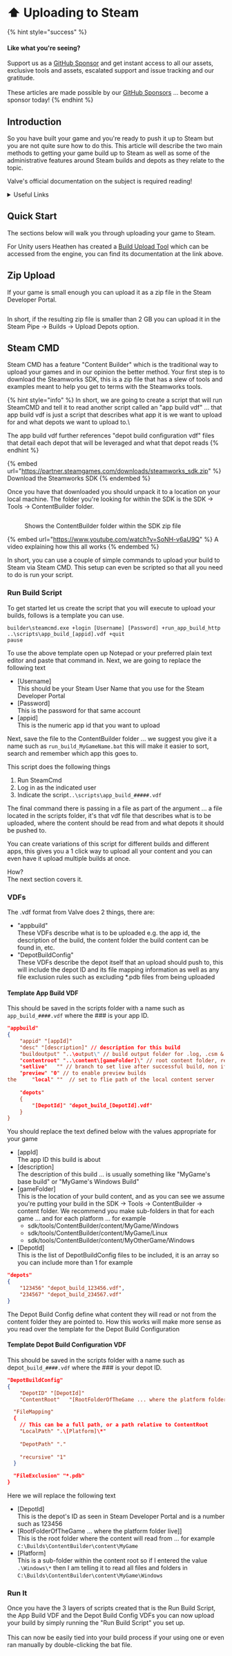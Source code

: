 # ⬆️ Uploading to Steam

{% hint style="success" %}
#### Like what you're seeing?

Support us as a [GitHub Sponsor](../become-a-sponsor/) and get instant access to all our assets, exclusive tools and assets, escalated support and issue tracking and our gratitude.\
\
These articles are made possible by our [GitHub Sponsors](../become-a-sponsor/) ... become a sponsor today!
{% endhint %}

## Introduction

So you have built your game and you're ready to push it up to Steam but you are not quite sure how to do this. This article will describe the two main methods to getting your game build up to Steam as well as some of the administrative features around Steam builds and depots as they relate to the topic.

Valve's official documentation on the subject is required reading!

<details>

<summary>Useful Links</summary>

* Valve's Documentation\
  [https://partner.steamgames.com/doc/sdk/uploading](https://partner.steamgames.com/doc/sdk/uploading)

</details>

## Quick Start

The sections below will walk you through uploading your game to Steam.

For Unity users Heathen has created a [Build Upload Tool](../toolkit-for-steamworks/unity/build-upload-tool.md) which can be accessed from the engine, you can find its documentation at the link above.

## Zip Upload

If your game is small enough you can upload it as a zip file in the Steam Developer Portal.

<figure><img src="../.gitbook/assets/image (4) (1) (1) (1) (1) (1) (1) (1) (1) (1) (1) (1) (1) (1) (1) (1) (1) (1) (1) (1) (1).png" alt=""><figcaption></figcaption></figure>

In short, if the resulting zip file is smaller than 2 GB you can upload it in the Steam Pipe -> Builds -> Upload Depots option.

## Steam CMD

Steam CMD has a feature "Content Builder" which is the traditional way to upload your games and in our opinion the better method. Your first step is to download the Steamworks SDK, this is a zip file that has a slew of tools and examples meant to help you get to terms with the Steamworks tools.

{% hint style="info" %}
In short, we are going to create a script that will run SteamCMD and tell it to read another script called an "app build vdf" ... that app build vdf is just a script that describes what app it is we want to upload for and what depots we want to upload to.\


The app build vdf further references "depot build configuration vdf" files that detail each depot that will be leveraged and what that depot reads
{% endhint %}

{% embed url="https://partner.steamgames.com/downloads/steamworks_sdk.zip" %}
Download the Steamworks SDK
{% endembed %}

Once you have that downloaded you should unpack it to a location on your local machine. The folder you're looking for within the SDK is the SDK -> Tools -> ContentBuilder folder.

<figure><img src="../.gitbook/assets/image (9) (1) (1) (1) (1) (1) (1) (1) (1) (1) (1) (1).png" alt=""><figcaption><p>Shows the ContentBuilder folder within the SDK zip file</p></figcaption></figure>

{% embed url="https://www.youtube.com/watch?v=SoNH-v6aU9Q" %}
A video explaining how this all works
{% endembed %}

In short, you can use a couple of simple commands to upload your build to Steam via Steam CMD. This setup can even be scripted so that all you need to do is run your script.

### Run Build Script

To get started let us create the script that you will execute to upload your builds, follows is a template you can use.

```
builder\steamcmd.exe +login [Username] [Password] +run_app_build_http ..\scripts\app_build_[appid].vdf +quit
pause
```

To use the above template open up Notepad or your preferred plain text editor and paste that command in. Next, we are going to replace the following text

* \[Username]\
  This should be your Steam User Name that you use for the Steam Developer Portal
* \[Password]\
  This is the password for that same account
* \[appid]\
  This is the numeric app id that you want to upload

Next, save the file to the ContentBuilder folder ... we suggest you give it a name such as `run_build_MyGameName.bat` this will make it easier to sort, search and remember which app this goes to.

This script does the following things

1. Run SteamCmd
2. Log in as the indicated user
3. Indicate the script`..\scripts\app_build_#####.vdf`

The final command there is passing in a file as part of the argument ... a file located in the scripts folder, it's that vdf file that describes what is to be uploaded, where the content should be read from and what depots it should be pushed to.

You can create variations of this script for different builds and different apps, this gives you a 1 click way to upload all your content and you can even have it upload multiple builds at once.

How?\
The next section covers it.

### VDFs

The .vdf format from Valve does 2 things, there are:

* "appbuild" \
  These VDFs describe what is to be uploaded e.g. the app id, the description of the build, the content folder the build content can be found in, etc.
* "DepotBuildConfig"\
  These VDFs describe the depot itself that an upload should push to, this will include the depot ID and its file mapping information as well as any file exclusion rules such as excluding \*.pdb files from being uploaded

#### Template App Build VDF

This should be saved in the scripts folder with a name such as `app_build_####.vdf` where the ### is your app ID.

```json
"appbuild"
{
	"appid"	"[appId]"
	"desc" "[description]" // description for this build
	"buildoutput" "..\output\" // build output folder for .log, .csm & .csd files, relative to location of this file
	"contentroot" "..\content\[gameFolder]\" // root content folder, relative to location of this file
	"setlive"	"" // branch to set live after successful build, non if empty
	"preview" "0" // to enable preview builds
the 	"local"	""	// set to flie path of the local content server 
	
	"depots"
	{
		"[DepotId]" "depot_build_[DepotId].vdf"
	}
}
```

You should replace the text defined below with the values appropriate for your game

* \[appId]\
  The app ID this build is about
* \[description]\
  The description of this build ... is usually something like "MyGame's base build" or "MyGame's Windows Build"
* \[gameFolder]\
  This is the location of your build content, and as you can see we assume you're putting your build in the SDK -> Tools -> ContentBuilder -> content folder. We recommend you make sub-folders in that for each game ... and for each platform ... for example
  * sdk/tools/ContentBuilder/content/MyGame/Windows
  * sdk/tools/ContentBuilder/content/MyGame/Linux
  * sdk/tools/ContentBuilder/content/MyOtherGame/Windows
* \[DepotId]\
  This is the list of DepotBuildConfig files to be included, it is an array so you can include more than 1 for example

```json
"depots"
{
    "123456" "depot_build_123456.vdf",
    "234567" "depot_build_234567.vdf"
}
```

The Depot Build Config define what content they will read or not from the content folder they are pointed to. How this works will make more sense as you read over the template for the Depot Build Configuration

#### Template Depot Build Configuration VDF

This should be saved in the scripts folder with a name such as depot`_build_####.vdf` where the ### is your depot ID.

```json
"DepotBuildConfig"
{
	"DepotID" "[DepotId]"
	"ContentRoot"	"[RootFolderOfTheGame ... where the platform folders live]"

  "FileMapping"
  {
  	// This can be a full path, or a path relative to ContentRoot
    "LocalPath" ".\[Platform]\*"
    
    "DepotPath" "."
    
    "recursive" "1"
  }

  "FileExclusion" "*.pdb"
}
```

Here we will replace the following text

* \[DepotId]\
  This is the depot's ID as seen in Steam Developer Portal and is a number such as 123456
* \[RootFolderOfTheGame ... where the platform folder live]]\
  This is the root folder where the content will read from ... for example\
  `C:\Builds\ContentBuilder\content\MyGame`
* \[Platform]\
  This is a sub-folder within the content root so if I entered the value `.\Windows\*` then I am telling it to read all files and folders in `C:\Builds\ContentBuilder\content\MyGame\Windows`

### Run It

Once you have the 3 layers of scripts created that is the Run Build Script, the App Build VDF and the Depot Build Config VDFs you can now upload your build by simply running the "Run Build Script" you set up.\
\
This can now be easily tied into your build process if your using one or even ran manually by double-clicking the bat file.&#x20;
